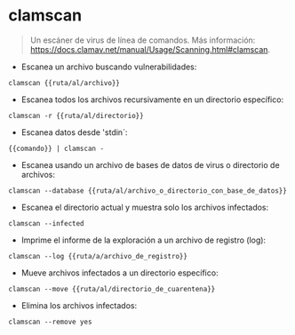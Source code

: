 # clamscan

> Un escáner de virus de línea de comandos.
> Más información: <https://docs.clamav.net/manual/Usage/Scanning.html#clamscan>.

- Escanea un archivo buscando vulnerabilidades:

`clamscan {{ruta/al/archivo}}`

- Escanea todos los archivos recursivamente en un directorio específico:

`clamscan -r {{ruta/al/directorio}}`

- Escanea datos desde 'stdin`:

`{{comando}} | clamscan -`

- Escanea usando un archivo de bases de datos de virus o directorio de archivos:

`clamscan --database {{ruta/al/archivo_o_directorio_con_base_de_datos}}`

- Escanea el directorio actual y muestra solo los archivos infectados:

`clamscan --infected`

- Imprime el informe de la exploración a un archivo de registro (log):

`clamscan --log {{ruta/a/archivo_de_registro}}`

- Mueve archivos infectados a un directorio específico:

`clamscan --move {{ruta/al/directorio_de_cuarentena}}`

- Elimina los archivos infectados:

`clamscan --remove yes`
